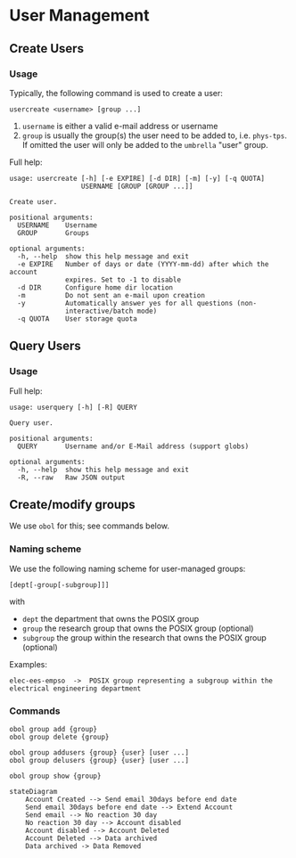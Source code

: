 # User Management

## Create Users

### Usage

Typically, the following command is used to create a user:
```shell
usercreate <username> [group ...]
```

1. `username` is either a valid e-mail address or username
2. `group` is usually the group(s) the user need to be added to, i.e. `phys-tps`. If omitted the user will only be added to the `umbrella` "user" group.


Full help:
```shell
usage: usercreate [-h] [-e EXPIRE] [-d DIR] [-m] [-y] [-q QUOTA]
                  USERNAME [GROUP [GROUP ...]]

Create user.

positional arguments:
  USERNAME    Username
  GROUP       Groups

optional arguments:
  -h, --help  show this help message and exit
  -e EXPIRE   Number of days or date (YYYY-mm-dd) after which the account
              expires. Set to -1 to disable
  -d DIR      Configure home dir location
  -m          Do not sent an e-mail upon creation
  -y          Automatically answer yes for all questions (non-
              interactive/batch mode)
  -q QUOTA    User storage quota
```

## Query Users

### Usage

Full help:
```shell
usage: userquery [-h] [-R] QUERY

Query user.

positional arguments:
  QUERY       Username and/or E-Mail address (support globs)

optional arguments:
  -h, --help  show this help message and exit
  -R, --raw   Raw JSON output
```

## Create/modify groups

We use `obol` for this; see commands below.

### Naming scheme

We use the following naming scheme for user-managed groups:

```
[dept[-group[-subgroup]]]
```

with

* `dept` the department that owns the POSIX group
* `group` the research group that owns the POSIX group (optional)
* `subgroup` the group within the research that owns the POSIX group (optional)

Examples:

```
elec-ees-empso  ->  POSIX group representing a subgroup within the electrical engineering department
```

### Commands

```
obol group add {group}
obol group delete {group}

obol group addusers {group} {user} [user ...]
obol group delusers {group} {user} [user ...]

obol group show {group}
```

```mermaid
stateDiagram
    Account Created --> Send email 30days before end date
    Send email 30days before end date --> Extend Account
    Send email --> No reaction 30 day
    No reaction 30 day --> Account disabled
    Account disabled --> Account Deleted
    Account Deleted --> Data archived
    Data archived -> Data Removed
``` 


